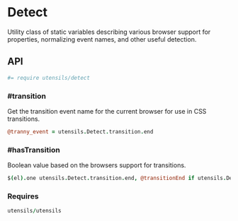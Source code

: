 
# Detect
Utility class of static variables describing various browser support for
properties, normalizing event names, and other useful detection.

## API
```coffee
#= require utensils/detect
```

### #transition
Get the transition event name for the current browser for use in CSS transitions.

```coffee
@tranny_event = utensils.Detect.transition.end
```

### #hasTransition
Boolean value based on the browsers support for transitions.

```coffee
$(el).one utensils.Detect.transition.end, @transitionEnd if utensils.Detect.hasTransition
```

### Requires
```coffee
utensils/utensils
```


